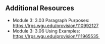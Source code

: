 ## Additional Resources

* Module 3: 3.03 Paragraph Purposes: https://lrps.wgu.edu/provision/110992127
* Module 3: 3.06 Using Examples: https://lrps.wgu.edu/provision/111965535 
